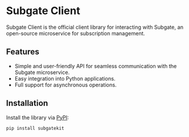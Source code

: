 # Subgate Client

Subgate Client is the official client library for interacting with Subgate, an open-source microservice for subscription management.

## Features

- Simple and user-friendly API for seamless communication with the Subgate microservice.
- Easy integration into Python applications.
- Full support for asynchronous operations.

## Installation

Install the library via [PyPI](https://pypi.org/project/subgate_client/):

```bash
pip install subgatekit
```
